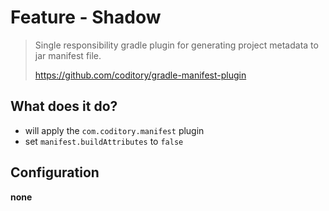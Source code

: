 # Feature - Shadow

> Single responsibility gradle plugin for generating project metadata to jar manifest file.
>
> https://github.com/coditory/gradle-manifest-plugin

## What does it do?

- will apply the `com.coditory.manifest` plugin
- set `manifest.buildAttributes` to `false`

## Configuration

**none**
